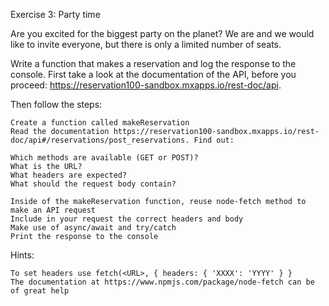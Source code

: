 Exercise 3: Party time

Are you excited for the biggest party on the planet? We are and we would like to invite everyone, but there is only a limited number of seats.

Write a function that makes a reservation and log the response to the console. First take a look at the documentation of the API, before you proceed: https://reservation100-sandbox.mxapps.io/rest-doc/api.

Then follow the steps:

    Create a function called makeReservation
    Read the documentation https://reservation100-sandbox.mxapps.io/rest-doc/api#/reservations/post_reservations. Find out:

    Which methods are available (GET or POST)?
    What is the URL?
    What headers are expected?
    What should the request body contain?

    Inside of the makeReservation function, reuse node-fetch method to make an API request
    Include in your request the correct headers and body
    Make use of async/await and try/catch
    Print the response to the console

Hints:

    To set headers use fetch(<URL>, { headers: { 'XXXX': 'YYYY' } }
    The documentation at https://www.npmjs.com/package/node-fetch can be of great help
